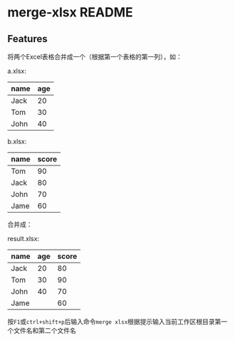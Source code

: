 # merge-xlsx README

## Features

将两个Excel表格合并成一个（根据第一个表格的第一列），如：

a.xlsx:

| name | age  |
| ---- | ---- |
| Jack | 20   |
| Tom  | 30   |
| John | 40   |

b.xlsx:

| name | score |
| ---- | ----- |
| Tom  | 90    |
| Jack | 80    |
| John | 70    |
| Jame | 60    |

合并成：

result.xlsx:

| name | age  | score |
| ---- | ---- | ----- |
| Jack | 20   | 80    |
| Tom  | 30   | 90    |
| John | 40   | 70    |
| Jame |      | 60    |

按`F1`或`ctrl+shift+p`后输入命令`merge xlsx`根据提示输入当前工作区根目录第一个文件名和第二个文件名